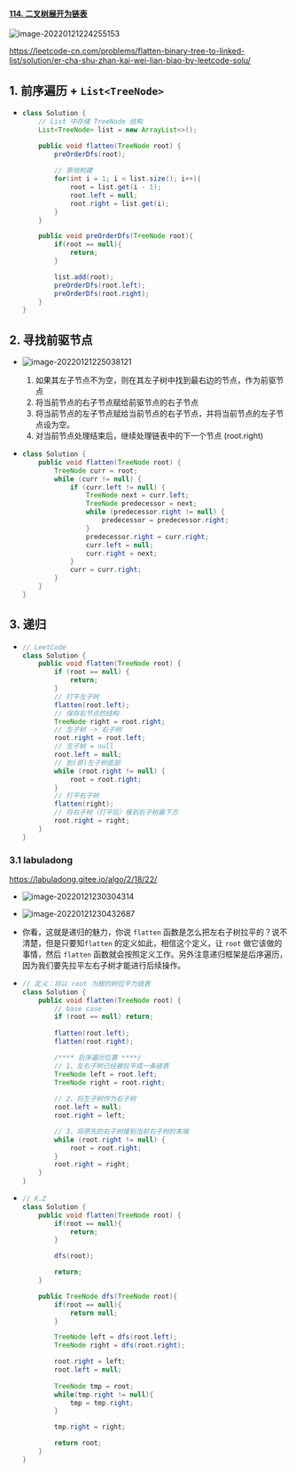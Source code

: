 #### [114. 二叉树展开为链表](https://leetcode-cn.com/problems/flatten-binary-tree-to-linked-list/)

![image-20220121224255153](https://raw.githubusercontent.com/TWDH/Leetcode-From-Zero/pictures/img/image-20220121224255153.png)



https://leetcode-cn.com/problems/flatten-binary-tree-to-linked-list/solution/er-cha-shu-zhan-kai-wei-lian-biao-by-leetcode-solu/

## 1. 前序遍历 + `List<TreeNode>`

- ```java
  class Solution {
      // List 中存储 TreeNode 结构
      List<TreeNode> list = new ArrayList<>();
  
      public void flatten(TreeNode root) {
          preOrderDfs(root);
          
          // 原地构建
          for(int i = 1; i < list.size(); i++){
              root = list.get(i - 1);
              root.left = null;
              root.right = list.get(i);
          }
      }
  
      public void preOrderDfs(TreeNode root){
          if(root == null){
              return;
          }
  
          list.add(root);
          preOrderDfs(root.left);
          preOrderDfs(root.right);
      }
  }
  ```

## 2. 寻找前驱节点

- ![image-20220121225038121](https://raw.githubusercontent.com/TWDH/Leetcode-From-Zero/pictures/img/image-20220121225038121.png)

  1. 如果其左子节点不为空，则在其左子树中找到最右边的节点，作为前驱节点
  2. 将当前节点的右子节点赋给前驱节点的右子节点
  3. 将当前节点的左子节点赋给当前节点的右子节点，并将当前节点的左子节点设为空。
  4. 对当前节点处理结束后，继续处理链表中的下一个节点 (root.right)

- ```java
  class Solution {
      public void flatten(TreeNode root) {
          TreeNode curr = root;
          while (curr != null) {
              if (curr.left != null) {
                  TreeNode next = curr.left;
                  TreeNode predecessor = next;
                  while (predecessor.right != null) {
                      predecessor = predecessor.right;
                  }
                  predecessor.right = curr.right;
                  curr.left = null;
                  curr.right = next;
              }
              curr = curr.right;
          }
      }
  }
  ```

## 3. 递归

- ```java
  // LeetCode
  class Solution {
      public void flatten(TreeNode root) {
          if (root == null) {
              return;
          }
          // 打平左子树
          flatten(root.left);
          // 保存右节点的结构
          TreeNode right = root.right;
          // 左子树 -> 右子树
          root.right = root.left;
          // 左子树 = null
          root.left = null;
          // 到(原)左子树底部
          while (root.right != null) {
              root = root.right;
          }
          // 打平右子树
          flatten(right);
          // 将右子树（打平后）接到右子树最下方
          root.right = right;
      }
  }
  ```

### 3.1 labuladong

https://labuladong.gitee.io/algo/2/18/22/

- ![image-20220121230304314](https://raw.githubusercontent.com/TWDH/Leetcode-From-Zero/pictures/img/image-20220121230411569.png)

- ![image-20220121230432687](https://raw.githubusercontent.com/TWDH/Leetcode-From-Zero/pictures/img/image-20220121230455348.png)

- 你看，这就是递归的魅力，你说 `flatten` 函数是怎么把左右子树拉平的？说不清楚，但是只要知`flatten` 的定义如此，相信这个定义，让 `root` 做它该做的事情，然后 `flatten` 函数就会按照定义工作。另外注意递归框架是后序遍历，因为我们要先拉平左右子树才能进行后续操作。

- ```java
  // 定义：将以 root 为根的树拉平为链表
  class Solution {
      public void flatten(TreeNode root) {
          // base case
          if (root == null) return;
          
          flatten(root.left);
          flatten(root.right);
  
          /**** 后序遍历位置 ****/
          // 1、左右子树已经被拉平成一条链表
          TreeNode left = root.left;
          TreeNode right = root.right;
          
          // 2、将左子树作为右子树
          root.left = null;
          root.right = left;
  
          // 3、将原先的右子树接到当前右子树的末端
          while (root.right != null) {
              root = root.right;
          }
          root.right = right;
      }
  }
  ```

- ```java
  // K.Z
  class Solution {
      public void flatten(TreeNode root) {
          if(root == null){
              return;
          }
  
          dfs(root);
  
          return;
      }
  
      public TreeNode dfs(TreeNode root){
          if(root == null){
              return null;
          }
  
          TreeNode left = dfs(root.left);
          TreeNode right = dfs(root.right);
  
          root.right = left;
          root.left = null;
          
          TreeNode tmp = root;
          while(tmp.right != null){
              tmp = tmp.right;
          }
  
          tmp.right = right;
  
          return root;
      }
  }
  ```

